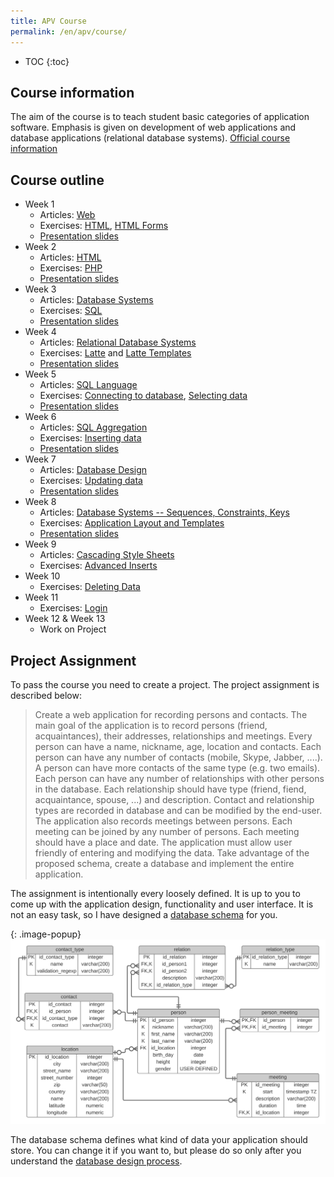 ```yaml
---
title: APV Course
permalink: /en/apv/course/
---
```


* TOC
{:toc}

## Course information
The aim of the course is to teach student basic categories of application software. Emphasis is given on
development of web applications and database applications (relational database systems).
[Official course information](http://ects-prog.mendelu.cz/en/plan6937/predmet88060)

## Course outline

- Week 1
    - Articles: [Web](/en/apv/articles/web/)
    - Exercises: [HTML](/en/apv/walkthrough/html/), [HTML Forms](/en/apv/walkthrough/html-forms/)
    - [Presentation slides](/en/apv/slides/web-internet/)
- Week 2
    - Articles: [HTML](/en/apv/articles/html/)
    - Exercises: [PHP](/en/apv/walkthrough/dynamic-page/)
    - [Presentation slides](/en/apv/slides/html/)
- Week 3
    - Articles: [Database Systems](/en/apv/articles/database-systems/)
    - Exercises: [SQL](/en/apv/walkthrough/database/)
    - [Presentation slides](/en/apv/slides/database-systems/)
- Week 4
    - Articles: [Relational Database Systems](/en/apv/articles/database-systems/)
    - Exercises: [Latte](/en/apv/walkthrough/templates/) and [Latte Templates](/en/apv/walkthrough/templates-layout/)
    - [Presentation slides](/en/apv/slides/relational-database/)
- Week 5
    - Articles: [SQL Language](/en/apv/articles/sql-join/)
    - Exercises: [Connecting to database](/en/apv/walkthrough/backend/), [Selecting data](/en/apv/walkthrough/backend-select/)
    - [Presentation slides](/en/apv/slides/sql-join/)
- Week 6
    - Articles: [SQL Aggregation](/en/apv/articles/sql-aggregation/)
    - Exercises: [Inserting data](/en/apv/walkthrough/backend-insert/)
    - [Presentation slides](/en/apv/slides/sql-aggregation/)
- Week 7
    - Articles: [Database Design](/en/apv/articles/database-design/)
    - Exercises: [Updating data](/en/apv/walkthrough/backend-update/)
    - [Presentation slides](/en/apv/slides/database-design/)
- Week 8
    - Articles: [Database Systems -- Sequences, Constraints, Keys](/en/apv/articles/database-tech/)
    - Exercises: [Application Layout and Templates](/en/apv/walkthrough/css/bootstrap/)
    - [Presentation slides](/en/apv/slides/database-tech/)
- Week 9
    - Articles: [Cascading Style Sheets](/en/apv/articles/html/css/)
    - Exercises: [Advanced Inserts](/en/apv/walkthrough/backend-insert/advanced/todo)
- Week 10
    - Exercises: [Deleting Data](/en/apv/walkthrough/backend-delete)
- Week 11
    - Exercises: [Login](/en/apv/walkthrough/login/)
- Week 12 & Week 13
    - Work on Project

## Project Assignment
To pass the course you need to create a project. The project assignment is
described below:

> Create a web application for recording persons and contacts. The main goal of the application is
> to record persons (friend, acquaintances), their addresses, relationships and meetings.
> Every person can have a name, nickname, age, location and contacts. Each person can have any
> number of contacts (mobile, Skype, Jabber, ....). A person can have more contacts of the
> same type (e.g. two emails). Each person can have any number of relationships
> with other persons in the database. Each relationship should have type (friend, fiend, acquaintance, spouse, ...)
> and description. Contact and relationship types are recorded in database and can be modified by
> the end-user. The application also records meetings between persons. Each meeting can be joined by any number of persons.
> Each meeting should have a place and date.
> The application must allow user friendly of entering and modifying the data. Take advantage of the proposed schema,
> create a database and implement the entire application.

The assignment is intentionally every loosely defined. It is up to you to come up with the
application design, functionality and user interface. It is not an easy task, so I have designed a
[database schema](/en/apv/walkthrough/database/#database-schema) for you.

{: .image-popup}
![Database Schema](/en/apv/schema.svg)

The database schema defines what kind of data your application should store. You can change it
if you want to, but please do so only after you understand the [database design process](todo).
